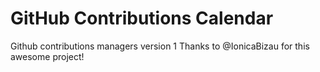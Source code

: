 GitHub Contributions Calendar
================================


Github contributions managers version 1
Thanks to @IonicaBizau for this awesome project!
